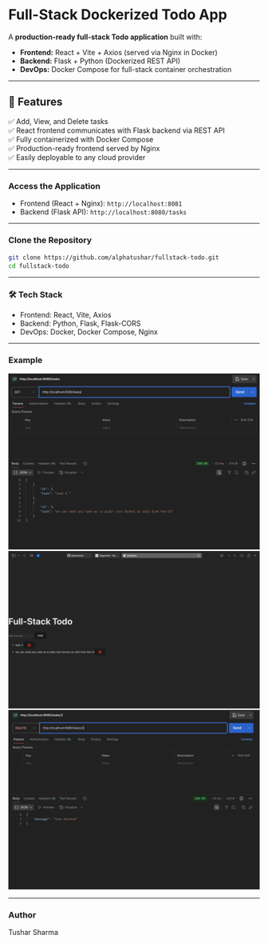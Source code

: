 # **Full-Stack Dockerized Todo App**  

A **production-ready full-stack Todo application** built with:  
- **Frontend:** React + Vite + Axios (served via Nginx in Docker)  
- **Backend:** Flask + Python (Dockerized REST API)  
- **DevOps:** Docker Compose for full-stack container orchestration  

---

## **📌 Features**  

✅ Add, View, and Delete tasks  
✅ React frontend communicates with Flask backend via REST API  
✅ Fully containerized with Docker Compose  
✅ Production-ready frontend served by Nginx  
✅ Easily deployable to any cloud provider  

---

### Access the Application
- Frontend (React + Nginx): ```http://localhost:8081```
- Backend (Flask API): ```http://localhost:8080/tasks```

---

### Clone the Repository

```bash
git clone https://github.com/alphatushar/fullstack-todo.git
cd fullstack-todo
```

---

### 🛠️ Tech Stack
- Frontend: React, Vite, Axios
- Backend: Python, Flask, Flask-CORS
- DevOps: Docker, Docker Compose, Nginx

---

### Example
![screenshot](example/screenshot%201.png)
![screenshot](example/screenshot%202.png)
![screenshot](example/screenshot%203.png)

---

### Author
Tushar Sharma
